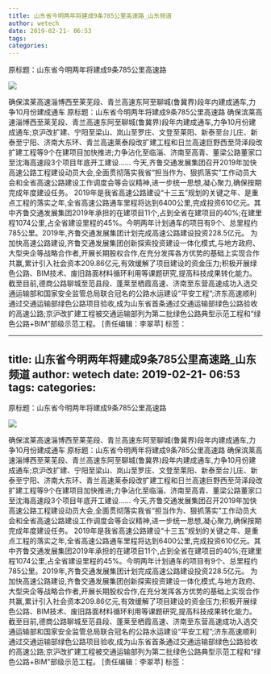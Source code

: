 ```yaml
---
title: 山东省今明两年将建成9条785公里高速路_山东频道
author: wetech
date: 2019-02-21- 06:53
tags: 
categories: 
---
```

原标题：山东省今明两年将建成9条785公里高速路
<!-- more -->
                
<img align="center" border="0" src="http://p2.ifengimg.com/a/2016/0810/204c433878d5cf9size1_w16_h16.png" />
                
            
确保滨莱高速淄博西至莱芜段、青兰高速东阿至聊城(鲁冀界)段年内建成通车,力争10月份建成通车
原标题：山东省今明两年将建成9条785公里高速路
确保滨莱高速淄博西至莱芜段、青兰高速东阿至聊城(鲁冀界)段年内建成通车,力争10月份建成通车;京沪改扩建、宁阳至梁山、岚山至罗庄、文登至莱阳、新泰至台儿庄、新泰至宁阳、济南大东环、青兰高速莱泰段改扩建工程和日兰高速巨野西至菏泽段改扩建工程等9个在建项目加快推进;力争沾化至临淄、济南至高青、董梁公路董家口至沈海高速段3个项目年底开工建设……
今天,齐鲁交通发展集团召开2019年加快高速公路工程建设动员大会,全面贯彻落实我省“担当作为、狠抓落实”工作动员大会和全省高速公路建设工作调度会等会议精神,进一步统一思想,凝心聚力,确保按期完成年度建设任务。
2019年是我省高速公路建设“十三五”规划的关键之年、是重点工程的落实之年,全省高速公路通车里程将达到6400公里,完成投资610亿元。其中齐鲁交通发展集团2019年承担的在建项目11个,占到全省在建项目的40%;在建里程1074公里,占全省建设里程的45%。今明两年计划通车的项目有9个、总里程约785公里。2019年,齐鲁交通发展集团计划完成高速公路建设投资228.5亿元。
为加快高速公路建设,齐鲁交通发展集团创新探索投资建设一体化模式,与地方政府、大型央企等战略合作者,开展长期股权合作,在充分发挥各方优势的基础上实现合作共赢,累计引入社会资本209.86亿元,有效缓解了项目建设的资金压力;积极开展绿色公路、BIM技术、废旧路面材料循环利用等课题研究,提高科技成果转化能力。截至目前,德商公路聊城至范县段、蓬莱至栖霞高速、济南至东营高速成功入选交通运输部和国家安全监管总局联合冠名的公路水运建设“平安工程”;济东高速顺利通过交通运输部绿色公路项目验收,成为山东省首条通过交通运输部绿色公路验收的高速公路;京沪改扩建工程被交通运输部列为第二批绿色公路典型示范工程和“绿色公路+BIM”部级示范工程。
[责任编辑：李翠苹]
标签：
 
             
---
title: 山东省今明两年将建成9条785公里高速路_山东频道
author: wetech
date: 2019-02-21- 06:53
tags: 
categories: 
---
原标题：山东省今明两年将建成9条785公里高速路
<!-- more -->
                
<img align="center" border="0" src="http://p2.ifengimg.com/a/2016/0810/204c433878d5cf9size1_w16_h16.png" />
                
            
确保滨莱高速淄博西至莱芜段、青兰高速东阿至聊城(鲁冀界)段年内建成通车,力争10月份建成通车
原标题：山东省今明两年将建成9条785公里高速路
确保滨莱高速淄博西至莱芜段、青兰高速东阿至聊城(鲁冀界)段年内建成通车,力争10月份建成通车;京沪改扩建、宁阳至梁山、岚山至罗庄、文登至莱阳、新泰至台儿庄、新泰至宁阳、济南大东环、青兰高速莱泰段改扩建工程和日兰高速巨野西至菏泽段改扩建工程等9个在建项目加快推进;力争沾化至临淄、济南至高青、董梁公路董家口至沈海高速段3个项目年底开工建设……
今天,齐鲁交通发展集团召开2019年加快高速公路工程建设动员大会,全面贯彻落实我省“担当作为、狠抓落实”工作动员大会和全省高速公路建设工作调度会等会议精神,进一步统一思想,凝心聚力,确保按期完成年度建设任务。
2019年是我省高速公路建设“十三五”规划的关键之年、是重点工程的落实之年,全省高速公路通车里程将达到6400公里,完成投资610亿元。其中齐鲁交通发展集团2019年承担的在建项目11个,占到全省在建项目的40%;在建里程1074公里,占全省建设里程的45%。今明两年计划通车的项目有9个、总里程约785公里。2019年,齐鲁交通发展集团计划完成高速公路建设投资228.5亿元。
为加快高速公路建设,齐鲁交通发展集团创新探索投资建设一体化模式,与地方政府、大型央企等战略合作者,开展长期股权合作,在充分发挥各方优势的基础上实现合作共赢,累计引入社会资本209.86亿元,有效缓解了项目建设的资金压力;积极开展绿色公路、BIM技术、废旧路面材料循环利用等课题研究,提高科技成果转化能力。截至目前,德商公路聊城至范县段、蓬莱至栖霞高速、济南至东营高速成功入选交通运输部和国家安全监管总局联合冠名的公路水运建设“平安工程”;济东高速顺利通过交通运输部绿色公路项目验收,成为山东省首条通过交通运输部绿色公路验收的高速公路;京沪改扩建工程被交通运输部列为第二批绿色公路典型示范工程和“绿色公路+BIM”部级示范工程。
[责任编辑：李翠苹]
标签：
 
             
